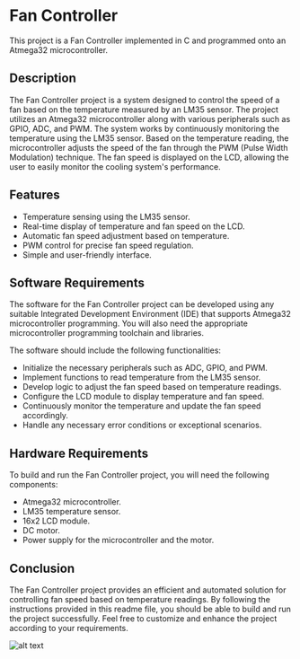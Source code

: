 # Fan Controller
This project is a Fan Controller implemented in C and programmed onto an Atmega32 microcontroller.

## Description
The Fan Controller project is a system designed to control the speed of a fan based on the temperature measured by an LM35 sensor. The project utilizes an Atmega32 microcontroller along with various peripherals such as GPIO, ADC, and PWM.
The system works by continuously monitoring the temperature using the LM35 sensor. Based on the temperature reading, the microcontroller adjusts the speed of the fan through the PWM (Pulse Width Modulation) technique. The fan speed is displayed on the LCD, allowing the user to easily monitor the cooling system's performance.

## Features

- Temperature sensing using the LM35 sensor.
- Real-time display of temperature and fan speed on the LCD.
- Automatic fan speed adjustment based on temperature.
- PWM control for precise fan speed regulation.
- Simple and user-friendly interface.

## Software Requirements

The software for the Fan Controller project can be developed using any suitable Integrated Development Environment (IDE) that supports Atmega32 microcontroller programming. You will also need the appropriate microcontroller programming toolchain and libraries.

The software should include the following functionalities:

- Initialize the necessary peripherals such as ADC, GPIO, and PWM.
- Implement functions to read temperature from the LM35 sensor.
- Develop logic to adjust the fan speed based on temperature readings.
- Configure the LCD module to display temperature and fan speed.
- Continuously monitor the temperature and update the fan speed accordingly.
- Handle any necessary error conditions or exceptional scenarios.

## Hardware Requirements

To build and run the Fan Controller project, you will need the following components:

- Atmega32 microcontroller.
- LM35 temperature sensor.
- 16x2 LCD module.
- DC motor.
- Power supply for the microcontroller and the motor.

## Conclusion

The Fan Controller project provides an efficient and automated solution for controlling fan speed based on temperature readings. By following the instructions provided in this readme file, you should be able to build and run the project successfully. Feel free to customize and enhance the project according to your requirements.

![alt text]()